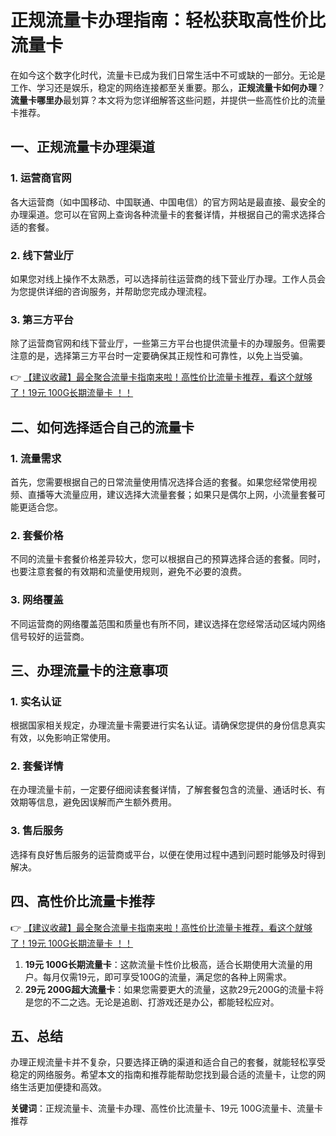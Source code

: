 # 正规流量卡办理指南：轻松获取高性价比流量卡

在如今这个数字化时代，流量卡已成为我们日常生活中不可或缺的一部分。无论是工作、学习还是娱乐，稳定的网络连接都至关重要。那么，**正规流量卡如何办理**？**流量卡哪里办**最划算？本文将为您详细解答这些问题，并提供一些高性价比的流量卡推荐。

## 一、正规流量卡办理渠道

### 1. 运营商官网
各大运营商（如中国移动、中国联通、中国电信）的官方网站是最直接、最安全的办理渠道。您可以在官网上查询各种流量卡的套餐详情，并根据自己的需求选择合适的套餐。

### 2. 线下营业厅
如果您对线上操作不太熟悉，可以选择前往运营商的线下营业厅办理。工作人员会为您提供详细的咨询服务，并帮助您完成办理流程。

### 3. 第三方平台
除了运营商官网和线下营业厅，一些第三方平台也提供流量卡的办理服务。但需要注意的是，选择第三方平台时一定要确保其正规性和可靠性，以免上当受骗。

👉 [【建议收藏】最全聚合流量卡指南来啦！高性价比流量卡推荐，看这个就够了！19元 100G长期流量卡 ！！](https://bit.ly/Liuliangka)

## 二、如何选择适合自己的流量卡

### 1. 流量需求
首先，您需要根据自己的日常流量使用情况选择合适的套餐。如果您经常使用视频、直播等大流量应用，建议选择大流量套餐；如果只是偶尔上网，小流量套餐可能更适合您。

### 2. 套餐价格
不同的流量卡套餐价格差异较大，您可以根据自己的预算选择合适的套餐。同时，也要注意套餐的有效期和流量使用规则，避免不必要的浪费。

### 3. 网络覆盖
不同运营商的网络覆盖范围和质量也有所不同，建议选择在您经常活动区域内网络信号较好的运营商。

## 三、办理流量卡的注意事项

### 1. 实名认证
根据国家相关规定，办理流量卡需要进行实名认证。请确保您提供的身份信息真实有效，以免影响正常使用。

### 2. 套餐详情
在办理流量卡前，一定要仔细阅读套餐详情，了解套餐包含的流量、通话时长、有效期等信息，避免因误解而产生额外费用。

### 3. 售后服务
选择有良好售后服务的运营商或平台，以便在使用过程中遇到问题时能够及时得到解决。

## 四、高性价比流量卡推荐

👉 [【建议收藏】最全聚合流量卡指南来啦！高性价比流量卡推荐，看这个就够了！19元 100G长期流量卡 ！！](https://bit.ly/Liuliangka)

1. **19元 100G长期流量卡**：这款流量卡性价比极高，适合长期使用大流量的用户。每月仅需19元，即可享受100G的流量，满足您的各种上网需求。
2. **29元 200G超大流量卡**：如果您需要更大的流量，这款29元200G的流量卡将是您的不二之选。无论是追剧、打游戏还是办公，都能轻松应对。

## 五、总结

办理正规流量卡并不复杂，只要选择正确的渠道和适合自己的套餐，就能轻松享受稳定的网络服务。希望本文的指南和推荐能帮助您找到最合适的流量卡，让您的网络生活更加便捷和高效。

**关键词**：正规流量卡、流量卡办理、高性价比流量卡、19元 100G流量卡、流量卡推荐